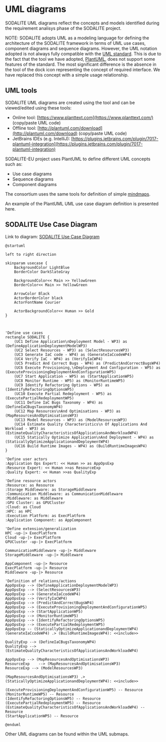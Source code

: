 # UML diagrams

SODALITE UML diagrams reflect the concepts and models identified during the requirement analisys phase of the SODALITE project.

NOTE: SODALITE adopts UML as a modeling language for defining the architecture of the SODALITE framework in terms of UML use cases, component diagrams and sequence diagrams. However, the UML notation adopted is not always fully compatible with the [UML standard](https://www.uml.org/). This is due to the fact that the tool we have adopted, [PlantUML](http://plantuml.com/), does not support some features of the standard. The most significant difference is the absence in the tool of the dock icon representing the concept of required interface.
We have replaced this concept with a simple usage relationship.

## UML tools

SODALITE UML diagrams are created using the  tool and can be viewed/edited using these tools:

*   Online tool: [https://www.planttext.com](https://www.planttext.com/) (copy/paste UML code) 
*   Offline tool: [http://plantuml.com/download](http://plantuml.com/download) (copy/paste UML code)
*   JetBrains IDEs (e.g. IntelliJ):  [https://plugins.jetbrains.com/plugin/7017-plantuml-integration](https://plugins.jetbrains.com/plugin/7017-plantuml-integration)

SODALITE-EU project uses PlantUML to define different UML concepts such as: 
* Use case diagrams
* Sequence diagrams
* Component diagrams

The consortium uses the same tools for definition of simple [mindmaps](https://en.wikipedia.org/wiki/Mind_map).

An example of the PlantUML UML use case diagram definition is presented here.

## SODALITE Use Case Diagram 

Link to diagram: [SODALITE Use Case Diagram](https://www.planttext.com/?text=fLTVRzis47yUFyMzjGFcTcwIRXKAeuwTkG6QsOlR5GFwmacKIuGY1L9QucxzxZjI54N9Sj9iVaWY_lxmT7VaEMzCHNLL5u8GmV8AAWMQxpvNa77DqeehIOYvuRAacXPG6vPIm-1l0lWvf-dDJgjQPWibb8PtLdWkQjQWIcTCDyYIwfkje1LRQRedO-BNh-6ASWcp6Vp1X52tAysO71hTmt8_vbghssRBSu4RD8jffNGSpPzzw1SbgrzfmM2XQisP9f7g8CYtTK7T_YibClALuEV9akLSCfiSiDann6QEofrWi5qlv-yktrzWnhvx-c4n1S-TbwNWARNv_IINh1HgNp1PmPNAc809VDoSV0_KmDE67z4xikDQehD-0LicS5-uPWRV8sKcjccm00NL2QoOP1eh0vTq0IbQEjbf8sj1n2narvti57vdckTx9uhupIek1kOPR3JBECOrbnbcMDlSm7czCx7ES-OspuvX2S7Z9LpSiRJ663TQ_SKDPe7BtG-zn3NkCkUxMhiyEVkpnjxBOtKdTPj6Ggjos_u4Mtisubh5fWwCiA3x6QieENOFNDUouWMBLHxoID2yWiiCOx4flMOvjRs7GSAwjCucDcXv4SspWjdqnovX62Ed0aspBbSZcMbeCQjp2qrhY-qgzvxUAQcAVLp2XeCKosW9eOJJ5tXmowutFqbRC1jumGtjNjAtAt835OazNkZTwOa_BgCTxw33Xf-UmeL1DzlnlzLKy6eFYyzukQKLzYuYASO6wpokkd7TzL7f6w5e5c_IMdcdWT4wZqtGexNeqd9cUmovL8YzJyUNmUrWzrxsYtSQEj1BMsKaf39RHiLiDto95UGY2wrvMT0Twvr5XtkuGPtwQ--Yq-2Qpv0aFXthqc3dbKnN2SHt9TeY3L44IT8MPOoAp1PstBP4urIFMcO8JhVkRO2jNmAHEKcsYEBBmHNFCi5kgMu8VhbR9Sb25KKjstSSy7jWh1hmOcYr-G0BKHji58VXit_4pOIgiyRP_aMIjvk5UyJV96cEgmrZWzCqLxfmc5rk5_eLmV1A9R434b-4iD1bZDrLJDfhyVdENVU2Vt5YWbl2f2ud_ypwExZ8Hf7kJKPXSYHRBJbAqa4THZWaVfyM3nMETpu03tq3vFF2NVvKZWqbcWFydBhlGuQ4NeR9PFQD8tgW6Pl70yhOx1rG-kDs01wVgGFYuwVZy6N69k60CpBt1em71jkHe8yChfZzw8joBFNmR7RiQhIt4fUfg3Cscn7INKfnUumDnY7p_qoJWtm_C47TL-ReghNFtoJiYNnf3oOjUNZ_PxF7rcMGvyVthUs5SCn7EhAFtz-FVUxztJZW_lSgzut6ZbsFGTumcTb_xVu5)


```
@startuml

left to right direction

skinparam usecase {
    BackgroundColor LightBlue
    BorderColor DarkSlateGray

    BackgroundColor<< Main >> YellowGreen
    BorderColor<< Main >> YellowGreen
    
    ArrowColor Black
    ActorBorderColor black
    ActorFontName Courier

    ActorBackgroundColor<< Human >> Gold
}



'Define use cases
rectangle SODALITE {
	(UC1 Define Application\nDeployment Model - WP3) as (DefineApplicationDeploymentModelWP3)
	(UC2 Select Resources - WP3) as (SelectResourcesWP3)
	(UC3 Generate IaC code - WP4) as (GenerateIaCcodeWP4)
	(UC4 Verify IaC - WP4) as (VerifyIaCWP4)
	(UC5 Predict And Correct Bugs - WP4) as (PredictAndCorrectBugsWP4)
	(UC6 Execute Provisioning,\nDeployment And Configuration - WP5) as (ExecuteProvisioningDeploymentAndConfigurationWP5)
	(UC7 Start Application - WP5) as (StartApplicationWP5)
	(UC8 Monitor Runtime - WP5) as (MonitorRuntimeWP5)
	(UC9 Identify Refactoring Options - WP5) as (IdentifyRefactoringOptionsWP5)
	(UC10 Execute Partial Redeployment - WP5) as (ExecutePartialRedeploymentWP5)
	(UC11 Define IaC Bugs Taxonomy - WP4) as (DefineIaCBugsTaxonomyWP4)
	(UC12 Map Resources\nAnd Optimisations - WP3) as (MapResourcesAndOptimisationsWP3)
	(UC13 Model Resources - WP3) as (ModelResourcesWP3)
	(UC14 Estimate Quality Characteristics\n Of Applications And Workload - WP3) as (EstimateQualityCharacteristicsOfApplicationsAndWorkloadWP4)
	(UC15 Statically Optimize Application\nAnd Deployment - WP4) as (StaticallyOptimizeApplicationandDeploymentWP4)
	(UC16 Build Runtime Images - WP4) as (BuildRuntimeImagesWP4)
}

'Define user actors
:Application Ops Expert: << Human >> as AppOpsExp
:Resource Expert: << Human >>as ResourceExp
:Quality Expert: << Human >>as QualityExp

'Define resource actors
:Resource: as Resource
:Storage Middleware: as StorageMiddleware
:Communication Middleware: as CommunicationMiddleware
:Middleware: as Middleware
:GPU Cluster: as GPUCluster
:Cloud: as Cloud
:HPC: as HPC
:Execution Platform: as ExecPlatform
:Application Component: as AppComponent

'Define extension/generalization
HPC -up-|> ExecPlatform
Cloud -up-|> ExecPlatform
GPUCluster -up-|> ExecPlatform

CommunicationMiddleware -up-|> Middleware
StorageMiddleware -up-|> Middleware

AppComponent -up-|> Resource
ExecPlatform -up-|> Resource
Middleware -up-|> Resource

'Definition of relations/actions
AppOpsExp --> (DefineApplicationDeploymentModelWP3)
AppOpsExp --> (SelectResourcesWP3)
AppOpsExp --> (GenerateIaCcodeWP4)
AppOpsExp --> (VerifyIaCWP4)
AppOpsExp --> (PredictAndCorrectBugsWP4)
AppOpsExp --> (ExecuteProvisioningDeploymentAndConfigurationWP5)
AppOpsExp --> (StartApplicationWP5)
AppOpsExp --> (MonitorRuntimeWP5)
AppOpsExp --> (IdentifyRefactoringOptionsWP5)
AppOpsExp --> (ExecutePartialRedeploymentWP5)
AppOpsExp -- (StaticallyOptimizeApplicationandDeploymentWP4)
(GenerateIaCcodeWP4) .> (BuildRuntimeImagesWP4): <<include>>

QualityExp --> (DefineIaCBugsTaxonomyWP4)
QualityExp --> (EstimateQualityCharacteristicsOfApplicationsAndWorkloadWP4)

AppOpsExp --> (MapResourcesAndOptimisationsWP3)    
ResourceExp    --> (MapResourcesAndOptimisationsWP3)
ResourceExp --> (ModelResourcesWP3)

(MapResourcesAndOptimisationsWP3) .> (StaticallyOptimizeApplicationandDeploymentWP4): <<include>>

(ExecuteProvisioningDeploymentAndConfigurationWP5) -- Resource
(MonitorRuntimeWP5) -- Resource
(IdentifyRefactoringOptionsWP5) -- Resource
(ExecutePartialRedeploymentWP5) -- Resource
(EstimateQualityCharacteristicsOfApplicationsAndWorkloadWP4) -- Resource
(StartApplicationWP5) -- Resource

@enduml
```
Other UML diagrams can be found within the UML submaps.
